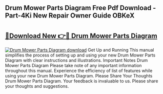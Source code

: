 ## Drum Mower Parts Diagram Free Pdf Download - Part-4Ki New Repair Owner Guide OBKeX

# <h2><a href="http://dfscdu8.blite.top/?on=Drum+Mower+Parts+Diagram">🔗Download New 👉🔴 Drum Mower Parts Diagram</a></h2>

[![Drum Mower Parts Diagram download](https://i.imgur.com/lujVjoI.png)](http://dfscdu8.blite.top/?on=Drum+Mower+Parts+Diagram)
Get Up and Running This manual simplifies the process of setting up and using your new Drum Mower Parts Diagram with clear instructions and illustrations. Important Notes Drum Mower Parts Diagram Please take note of any important information throughout this manual. Experience the efficiency of list of features while using your new Drum Mower Parts Diagram. Please Share Your Thoughts Drum Mower Parts Diagram. Your feedback is invaluable to us. Please share your thoughts and suggestions.
